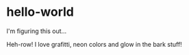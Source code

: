 # hello-world
I'm figuring this out...

Heh-row! I love grafitti, neon colors and glow in the bark stuff! 
